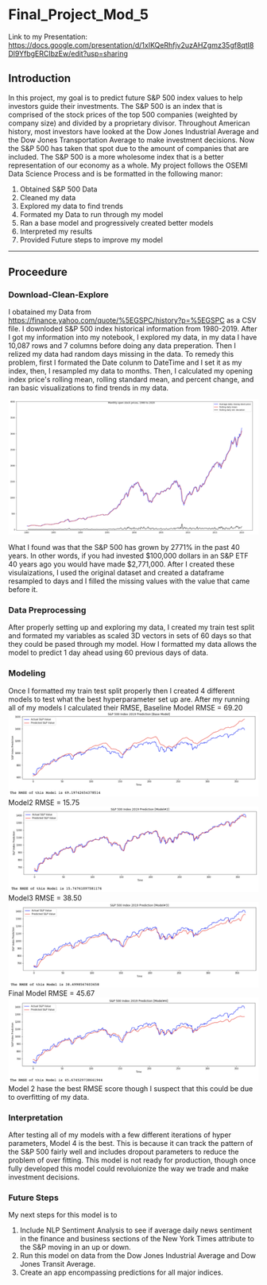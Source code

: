 # Final_Project_Mod_5
Link to my Presentation: https://docs.google.com/presentation/d/1xIKQeRhfjv2uzAHZgmz35gf8qtI8Dl9YfbgERCIbzEw/edit?usp=sharing
## Introduction
In this project, my goal is to predict future S&P 500 index values to help investors guide their investments. The S&P 500 is an index that is comprised of the stock prices of the top 500 companies (weighted by company size) and divided by a proprietary divisor. Throughout American history, most investors have looked at the Dow Jones Industrial Average and the Dow Jones Transportation Average to make investment decisions. Now the S&P 500 has taken that spot due to the amount of companies that are included. The S&P 500 is a more wholesome index that is a better representation of our economy as a whole. My project follows the OSEMI Data Science Process and is be formatted in the following manor:
 1. Obtained S&P 500 Data
 2. Cleaned my data 
 3. Explored my data to find trends 
 4. Formated my Data to run through my model 
 5. Ran a base model and progressively created better models
 6. Interpreted my results 
 8. Provided Future steps to improve my model
---------------------------------------------------------
## Proceedure
### Download-Clean-Explore
I obatained my Data from https://finance.yahoo.com/quote/%5EGSPC/history?p=%5EGSPC as a CSV file. I downloded S&P 500 index historical information from 1980-2019. After I got my information into my notebook, I explored my data, in my data I have 10,087 rows and 7 columns before doing any data preperation. Then I relized my data had random days missing in the data. To remedy this problem, first I formated the Date colunm to DateTime and I set it as my index, then, I resampled my data to months. Then, I calculated my opening index price's rolling mean, rolling standard mean, and percent change, and ran basic visualizations to find trends in my data. 

![alt text](https://github.com/AndrewGhan/Final_Project_Mod_5/blob/master/Final_Project_Pictures/Screen%20Shot%202020-05-27%20at%203.23.05%20PM.png)

What I found was that the S&P 500 has grown by 2771% in the past 40 years. In other words, if you had invested $100,000 dollars in an S&P ETF 40 years ago you would have made $2,771,000. After I created these visulaizations, I used the original dataset and created a dataframe resampled to days and I filled the missing values with the value that came before it. 
### Data Preprocessing 
After properly setting up and exploring my data, I created my train test split and formated my variables as scaled 3D vectors in sets of 60 days so that they could be pased through my model. How I formatted my data allows the model to predict 1 day ahead using 60 previous days of data. 
### Modeling
Once I formatted my train test split properly then I created 4 different models to test what the best hyperparameter set up are. After my running all of my models I calculated their RMSE,
Baseline Model RMSE = 69.20
![alt text](https://github.com/AndrewGhan/Final_Project_Mod_5/blob/master/Final_Project_Pictures/Screen%20Shot%202020-05-27%20at%203.07.13%20PM.png)
Model2 RMSE = 15.75
![alt text](https://github.com/AndrewGhan/Final_Project_Mod_5/blob/master/Final_Project_Pictures/Screen%20Shot%202020-05-27%20at%203.06.59%20PM.png)
Model3 RMSE = 38.50
![alt text](https://github.com/AndrewGhan/Final_Project_Mod_5/blob/master/Final_Project_Pictures/Screen%20Shot%202020-05-27%20at%203.06.44%20PM.png)
Final Model RMSE = 45.67
![alt text](https://github.com/AndrewGhan/Final_Project_Mod_5/blob/master/Final_Project_Pictures/Screen%20Shot%202020-05-27%20at%203.06.35%20PM.png)
Model 2 hase the best RMSE score though I suspect that this could be due to overfitting of my data.
### Interpretation 
After testing all of my models with a few different iterations of hyper parameters, Model 4 is the best. This is because it can track the pattern of the S&P 500 fairly well and includes dropout parameters to reduce the problem of over fitting. This model is not ready for production, though once fully developed this model could revoluionize the way we trade and make investment decisions.
### Future Steps
My next steps for this model is to 
1) Include NLP Sentiment Analysis to see if average daily news sentiment in the finance and business sections of the New York Times attribute to the S&P moving in an up or down.
2) Run this model on data from the Dow Jones Industrial Average and Dow Jones Transit Average. 
3) Create an app encompassing predictions for all major indices.





























